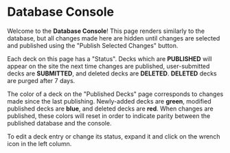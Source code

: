 # Database Console
Welcome to the **Database Console**! This page renders similarly to the database, but all changes  made here are hidden until changes are selected and published using the "Publish Selected Changes" button.

Each deck on this page has a "Status". Decks which are **PUBLISHED** will appear on the site the next time changes are published, user-submitted decks are **SUBMITTED**, and deleted decks are **DELETED**. **DELETED** decks are purged after 7 days.

The color of a deck on the "Published Decks" page corresponds to changes made since the last publishing. Newly-added decks are **green**, modified published decks are **blue**, and deleted decks are **red**. When changes are published, these colors will reset in order to indicate parity between the published database and the console.

To edit a deck entry or change its status, expand it and click on the wrench icon in the left column.
